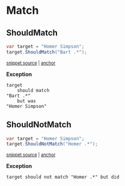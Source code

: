# Match


## ShouldMatch

<!-- snippet: StringExamples.ShouldMatch.codeSample.approved.cs -->
<a id='snippet-StringExamples.ShouldMatch.codeSample.approved.cs'></a>
```cs
var target = "Homer Simpson";
target.ShouldMatch("Bart .*");
```
<sup><a href='/src/DocumentationExamples/CodeExamples/StringExamples.ShouldMatch.codeSample.approved.cs#L1-L2' title='File snippet `StringExamples.ShouldMatch.codeSample.approved.cs` was extracted from'>snippet source</a> | <a href='#snippet-StringExamples.ShouldMatch.codeSample.approved.cs' title='Navigate to start of snippet `StringExamples.ShouldMatch.codeSample.approved.cs`'>anchor</a></sup>
<!-- endSnippet -->

**Exception**

<!-- include: StringExamples.ShouldMatch.exceptionText.approved.txt -->
```
target
    should match
"Bart .*"
    but was
"Homer Simpson"
```
<!-- endInclude -->


## ShouldNotMatch

<!-- snippet: StringExamples.ShouldNotMatch.codeSample.approved.cs -->
<a id='snippet-StringExamples.ShouldNotMatch.codeSample.approved.cs'></a>
```cs
var target = "Homer Simpson";
target.ShouldNotMatch("Homer .*");
```
<sup><a href='/src/DocumentationExamples/CodeExamples/StringExamples.ShouldNotMatch.codeSample.approved.cs#L1-L2' title='File snippet `StringExamples.ShouldNotMatch.codeSample.approved.cs` was extracted from'>snippet source</a> | <a href='#snippet-StringExamples.ShouldNotMatch.codeSample.approved.cs' title='Navigate to start of snippet `StringExamples.ShouldNotMatch.codeSample.approved.cs`'>anchor</a></sup>
<!-- endSnippet -->

**Exception**

<!-- include: StringExamples.ShouldNotMatch.exceptionText.approved.txt -->
```
target should not match "Homer .*" but did
```
<!-- endInclude -->
